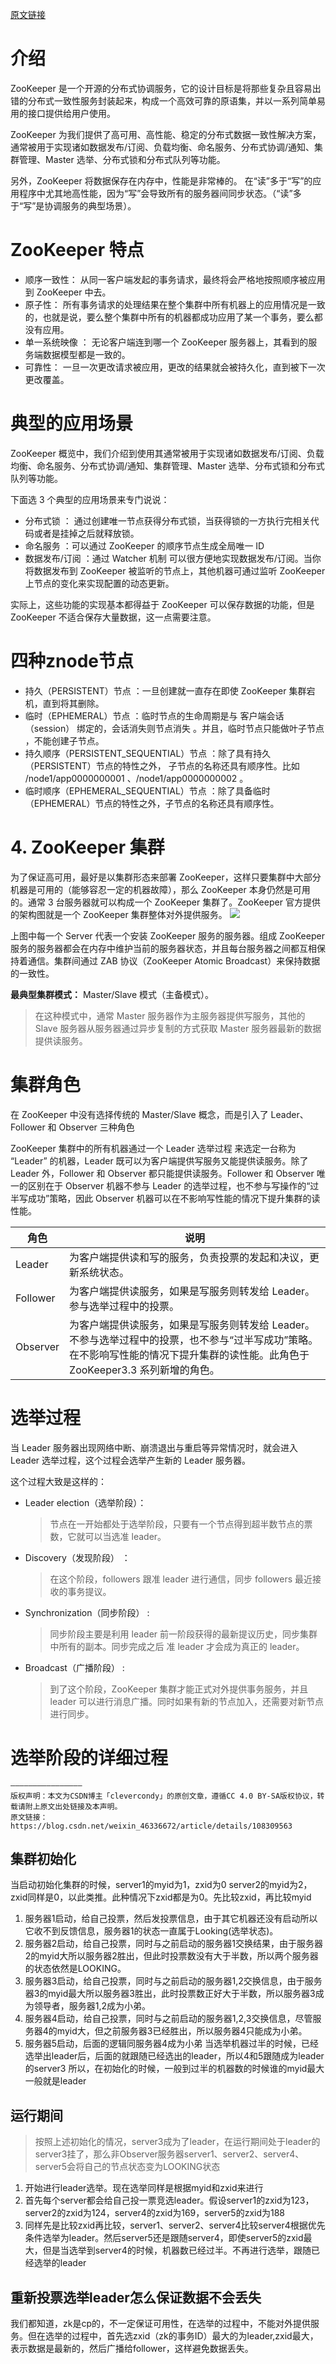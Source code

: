 [原文链接](https://snailclimb.gitee.io/javaguide/#/docs/distributed-system/distributed-process-coordination/zookeeper/zookeeper-intro?id=zookeeper)

# 介绍
ZooKeeper 是一个开源的分布式协调服务，它的设计目标是将那些复杂且容易出错的分布式一致性服务封装起来，构成一个高效可靠的原语集，并以一系列简单易用的接口提供给用户使用。

ZooKeeper 为我们提供了高可用、高性能、稳定的分布式数据一致性解决方案，通常被用于实现诸如数据发布/订阅、负载均衡、命名服务、分布式协调/通知、集群管理、Master 选举、分布式锁和分布式队列等功能。

另外，ZooKeeper 将数据保存在内存中，性能是非常棒的。 在“读”多于“写”的应用程序中尤其地高性能，因为“写”会导致所有的服务器间同步状态。（“读”多于“写”是协调服务的典型场景）。
# ZooKeeper 特点
- 顺序一致性： 从同一客户端发起的事务请求，最终将会严格地按照顺序被应用到 ZooKeeper 中去。
- 原子性： 所有事务请求的处理结果在整个集群中所有机器上的应用情况是一致的，也就是说，要么整个集群中所有的机器都成功应用了某一个事务，要么都没有应用。
- 单一系统映像 ： 无论客户端连到哪一个 ZooKeeper 服务器上，其看到的服务端数据模型都是一致的。
- 可靠性： 一旦一次更改请求被应用，更改的结果就会被持久化，直到被下一次更改覆盖。

# 典型的应用场景
ZooKeeper 概览中，我们介绍到使用其通常被用于实现诸如数据发布/订阅、负载均衡、命名服务、分布式协调/通知、集群管理、Master 选举、分布式锁和分布式队列等功能。

下面选 3 个典型的应用场景来专门说说：

- 分布式锁 ： 通过创建唯一节点获得分布式锁，当获得锁的一方执行完相关代码或者是挂掉之后就释放锁。
- 命名服务 ：可以通过 ZooKeeper 的顺序节点生成全局唯一 ID
- 数据发布/订阅 ：通过 Watcher 机制 可以很方便地实现数据发布/订阅。当你将数据发布到 ZooKeeper 被监听的节点上，其他机器可通过监听 ZooKeeper 上节点的变化来实现配置的动态更新。

实际上，这些功能的实现基本都得益于 ZooKeeper 可以保存数据的功能，但是 ZooKeeper 不适合保存大量数据，这一点需要注意。

# 四种znode节点
- 持久（PERSISTENT）节点 ：一旦创建就一直存在即使 ZooKeeper 集群宕机，直到将其删除。
- 临时（EPHEMERAL）节点 ：临时节点的生命周期是与 客户端会话（session） 绑定的，会话消失则节点消失 。并且，临时节点只能做叶子节点 ，不能创建子节点。
- 持久顺序（PERSISTENT_SEQUENTIAL）节点 ：除了具有持久（PERSISTENT）节点的特性之外， 子节点的名称还具有顺序性。比如 /node1/app0000000001 、/node1/app0000000002 。
- 临时顺序（EPHEMERAL_SEQUENTIAL）节点 ：除了具备临时（EPHEMERAL）节点的特性之外，子节点的名称还具有顺序性。
# 4. ZooKeeper 集群
为了保证高可用，最好是以集群形态来部署 ZooKeeper，这样只要集群中大部分机器是可用的（能够容忍一定的机器故障），那么 ZooKeeper 本身仍然是可用的。通常 3 台服务器就可以构成一个 ZooKeeper 集群了。ZooKeeper 官方提供的架构图就是一个 ZooKeeper 集群整体对外提供服务。
![](https://snailclimb.gitee.io/javaguide/docs/distributed-system/distributed-process-coordination/zookeeper/images/zookeeper集群.png)


上图中每一个 Server 代表一个安装 ZooKeeper 服务的服务器。组成 ZooKeeper 服务的服务器都会在内存中维护当前的服务器状态，并且每台服务器之间都互相保持着通信。集群间通过 ZAB 协议（ZooKeeper Atomic Broadcast）来保持数据的一致性。

**最典型集群模式：** Master/Slave 模式（主备模式）。
> 在这种模式中，通常 Master 服务器作为主服务器提供写服务，其他的 Slave 服务器从服务器通过异步复制的方式获取 Master 服务器最新的数据提供读服务。
# 集群角色
在 ZooKeeper 中没有选择传统的 Master/Slave 概念，而是引入了 Leader、Follower 和 Observer 三种角色

ZooKeeper 集群中的所有机器通过一个 Leader 选举过程 来选定一台称为 “Leader” 的机器，Leader 既可以为客户端提供写服务又能提供读服务。除了 Leader 外，Follower 和 Observer 都只能提供读服务。Follower 和 Observer 唯一的区别在于 Observer 机器不参与 Leader 的选举过程，也不参与写操作的“过半写成功”策略，因此 Observer 机器可以在不影响写性能的情况下提升集群的读性能。

| 角色        | 	说明                                                                                                  |
|-----------|------------------------------------------------------------------------------------------------------|
| Leader	   | 为客户端提供读和写的服务，负责投票的发起和决议，更新系统状态。                                                                      |
| Follower	 | 为客户端提供读服务，如果是写服务则转发给 Leader。参与选举过程中的投票。                                                              |
| Observer	 | 为客户端提供读服务，如果是写服务则转发给 Leader。不参与选举过程中的投票，也不参与“过半写成功”策略。在不影响写性能的情况下提升集群的读性能。此角色于 ZooKeeper3.3 系列新增的角色。 |

# 选举过程
当 Leader 服务器出现网络中断、崩溃退出与重启等异常情况时，就会进入 Leader 选举过程，这个过程会选举产生新的 Leader 服务器。

这个过程大致是这样的：
- Leader election（选举阶段）： 
  > 节点在一开始都处于选举阶段，只要有一个节点得到超半数节点的票数，它就可以当选准 leader。
- Discovery（发现阶段） ：
  > 在这个阶段，followers 跟准 leader 进行通信，同步 followers 最近接收的事务提议。
- Synchronization（同步阶段） :
  > 同步阶段主要是利用 leader 前一阶段获得的最新提议历史，同步集群中所有的副本。同步完成之后 准 leader 才会成为真正的 leader。
- Broadcast（广播阶段） :
  > 到了这个阶段，ZooKeeper 集群才能正式对外提供事务服务，并且 leader 可以进行消息广播。同时如果有新的节点加入，还需要对新节点进行同步。
# 选举阶段的详细过程
```
————————————————
版权声明：本文为CSDN博主「clevercondy」的原创文章，遵循CC 4.0 BY-SA版权协议，转载请附上原文出处链接及本声明。
原文链接：https://blog.csdn.net/weixin_46336672/article/details/108309563
```
## 集群初始化
当启动初始化集群的时候，server1的myid为1，zxid为0 server2的myid为2，zxid同样是0，以此类推。此种情况下zxid都是为0。先比较zxid，再比较myid
1. 服务器1启动，给自己投票，然后发投票信息，由于其它机器还没有启动所以它收不到反馈信息，服务器1的状态一直属于Looking(选举状态)。
2. 服务器2启动，给自己投票，同时与之前启动的服务器1交换结果，由于服务器2的myid大所以服务器2胜出，但此时投票数没有大于半数，所以两个服务器的状态依然是LOOKING。
3. 服务器3启动，给自己投票，同时与之前启动的服务器1,2交换信息，由于服务器3的myid最大所以服务器3胜出，此时投票数正好大于半数，所以服务器3成为领导者，服务器1,2成为小弟。
4. 服务器4启动，给自己投票，同时与之前启动的服务器1,2,3交换信息，尽管服务器4的myid大，但之前服务器3已经胜出，所以服务器4只能成为小弟。
5. 服务器5启动，后面的逻辑同服务器4成为小弟
当选举机器过半的时候，已经选举出leader后，后面的就跟随已经选出的leader，所以4和5跟随成为leader的server3
所以，在初始化的时候，一般到过半的机器数的时候谁的myid最大一般就是leader

## 运行期间
> 按照上述初始化的情况，server3成为了leader，在运行期间处于leader的server3挂了，那么非Observer服务器server1、server2、server4、server5会将自己的节点状态变为LOOKING状态
1. 开始进行leader选举。现在选举同样是根据myid和zxid来进行
2. 首先每个server都会给自己投一票竞选leader。假设server1的zxid为123，server2的zxid为124，server4的zxid为169，server5的zxid为188
3. 同样先是比较zxid再比较，server1、server2、server4比较server4根据优先条件选举为leader。然后server5还是跟随server4，即使server5的zxid最大，但是当选举到server4的时候，机器数已经过半。不再进行选举，跟随已经选举的leader

## 重新投票选举leader怎么保证数据不会丢失
我们都知道，zk是cp的，不一定保证可用性，在选举的过程中，不能对外提供服务。但在选举的过程中，首先选zxid（zk的事务ID）最大的为leader,zxid最大，表示数据是最新的，然后广播给follower，这样避免数据丢失。



